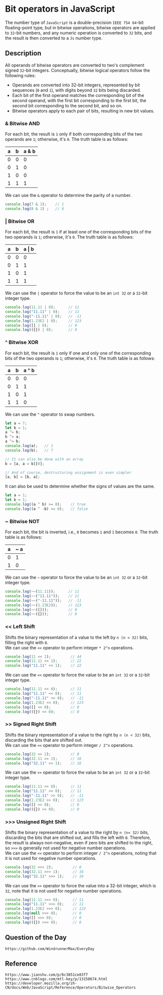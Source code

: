 # Bit operators in JavaScript
The number type of `JavaScript` is a double-precision `IEEE 754 64`-bit floating-point type, but in bitwise operations, bitwise operators are applied to `32`-bit numbers, and any numeric operation is converted to `32` bits, and the result is then converted to a `Js` number type.

## Description
All operands of bitwise operators are converted to two's complement signed `32`-bit integers. Conceptually, bitwise logical operators follow the following rules:
* Operands are converted into 32-bit integers, represented by bit sequences (`0` and `1`), with digits beyond `32` bits being discarded.
* Each bit of the first operand matches the corresponding bit of the second operand, with the first bit corresponding to the first bit, the second bit corresponding to the second bit, and so on.
* Bitwise operators apply to each pair of bits, resulting in new bit values.

### & Bitwise AND
For each bit, the result is `1` only if both corresponding bits of the two operands are `1`; otherwise, it's `0`. The truth table is as follows:

|a | b | a & b |
|---|---|---|
| 0 | 0 | 0 |
| 0 | 1 | 0 |
| 1 | 0 | 0 |
| 1 | 1 | 1 |

We can use the `&` operator to determine the parity of a number.

```javascript
console.log(7 & 1);    // 1
console.log(8 & 1) ;   // 0
```

### | Bitwise OR
For each bit, the result is `1` if at least one of the corresponding bits of the two operands is `1`; otherwise, it's `0`. The truth table is as follows:

|a | b | a \| b |
|---|---|---|
| 0 | 0 | 0 |
| 0 | 1 | 1 |
| 1 | 0 | 1 |
| 1 | 1 | 1 |

We can use the `|` operator to force the value to be an `int 32` or a `32`-bit integer type.

```javascript
console.log(11.11 | 0);      // 11
console.log("11.11" | 0);    // 11
console.log("-11.11" | 0);   // -11
console.log(1.23E2 | 0);     // 123
console.log([] | 0);         // 0
console.log(({}) | 0);       // 0
```

### ^ Bitwise XOR
For each bit, the result is `1` only if one and only one of the corresponding bits of the two operands is `1`; otherwise, it's `0`. The truth table is as follows:

|a | b | a ^ b |
|---|---|---|
| 0 | 0 | 0 |
| 0 | 1 | 1 |
| 1 | 0 | 1 |
| 1 | 1 | 0 |

We can use the `^` operator to swap numbers.

```javascript
let a = 7;
let b = 1;
a ^= b;
b ^= a;
a ^= b;
console.log(a);   // 1
console.log(b);   // 7

// It can also be done with an array
b = [a, a = b][0];

// And of course, destructuring assignment is even simpler
[a, b] = [b, a];
```

It can also be used to determine whether the signs of values are the same.

```javascript
let a = 1;
let b = 1;
console.log((a ^ b) >= 0);    // true
console.log((a ^ -b) >= 0);   // false
```

### ~ Bitwise NOT
For each bit, the bit is inverted, i.e., `0` becomes `1` and `1` becomes `0`. The truth table is as follows:

|a | ~ a |
|---|---|
| 0 | 1 |
| 1 | 0 |

We can use the `~` operator to force the value to be an `int 32` or a `32`-bit integer type.

```javascript
console.log(~~(11.11));      // 11
console.log(~~("11.11"));    // 11
console.log(~~("-11.11"));   // -11
console.log(~~(1.23E2));     // 123
console.log(~~([]));         // 0
console.log(~~({}));         // 0
```

### << Left Shift
Shifts the binary representation of a value to the left by `n (n < 32)` bits, filling the right with `0`.  
We can use the `<<` operator to perform integer `* 2^n` operations.

```javascript
console.log(11 << 2);         // 44
console.log(11.11 << 1);      // 22
console.log("11.11" << 1);    // 22
```

We can use the `<<` operator to force the value to be an `int 32` or a `32`-bit integer type.

```javascript
console.log(11.11 << 0);      // 11
console.log("11.11" << 0);    // 11
console.log("-11.11" << 0);   // -11
console.log(1.23E2 << 0);     // 123
console.log([] << 0);         // 0
console.log(({}) << 0);       // 0
```

### >> Signed Right Shift
Shifts the binary representation of a value to the right by `n (n < 32)` bits, discarding the bits that are shifted out.  
We can use the `<<` operator to perform integer `/ 2^n` operations.

```javascript
console.log(32 >> 2);         // 8
console.log(32.11 >> 1);      // 16
console.log("32.11" >> 1);    // 16
```

We can use the `>>` operator to force the value to be an `int 32` or a `32`-bit integer type.

```javascript
console.log(11.11 >> 0);      // 11
console.log("11.11" >> 0);    // 11
console.log("-11.11" >> 0);   // -11
console.log(1.23E2 >> 0);     // 123
console.log([] >> 0);         // 0
console.log(({}) >> 0);       // 0
```

### >>> Unsigned Right Shift
Shifts the binary representation of a value to the right by `n (n< 32)` bits, discarding the bits that are shifted out, and fills the left with `0`. Therefore, the result is always non-negative, even if zero bits are shifted to the right, so `>>>` is generally not used for negative number operations.  
We can use the `<<` operator to perform integer `/ 2^n` operations, noting that it is not used for negative number operations.

```javascript
console.log(32 >>> 2);         // 8
console.log(32.11 >>> 1);      // 16
console.log("32.11" >>> 1);    // 16
```

We can use the `>>` operator to force the value into a 32-bit integer, which is `32`, note that it is not used for negative number operations.

```javascript
console.log(11.11 >>> 0);      // 11
console.log("11.11" >>> 0);    // 11
console.log(1.23E2 >>> 0);     // 123
console.log(null >>> 0);       // 0
console.log([] >>> 0);         // 0
console.log(({}) >>> 0);       // 0
```


## Question of the Day

```
https://github.com/WindrunnerMax/EveryDay
```

## Reference

```
https://www.jianshu.com/p/6c3851ce83f7
https://www.cnblogs.com/mtl-key/p/13150674.html
https://developer.mozilla.org/zh-CN/docs/Web/JavaScript/Reference/Operators/Bitwise_Operators
```